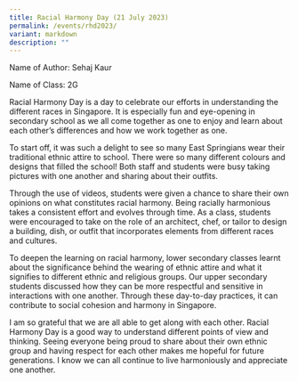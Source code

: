 ```yaml
---
title: Racial Harmony Day (21 July 2023)
permalink: /events/rhd2023/
variant: markdown
description: ""
---
```

Name of Author: Sehaj Kaur

Name of Class: 2G
   
Racial Harmony Day is a day to celebrate our efforts in understanding the different races in Singapore. It is especially fun and eye-opening in secondary school as we all come together as one to enjoy and learn about each other’s differences and how we work together as one.
  
To start off, it was such a delight to see so many East Springians wear their traditional ethnic attire to school. There were so many different colours and designs that filled the school! Both staff and students were busy taking pictures with one another and sharing about their outfits.
 
Through the use of videos, students were given a chance to share their own opinions on what constitutes racial harmony. Being racially harmonious takes a consistent effort and evolves through time. As a class, students were encouraged to take on the role of an architect, chef, or tailor to design a building, dish, or outfit that incorporates elements from different races and cultures.
 
To deepen the learning on racial harmony, lower secondary classes learnt about the significance behind the wearing of ethnic attire and what it signifies to different ethnic and religious groups. Our upper secondary students discussed how they can be more respectful and sensitive in interactions with one another. Through these day-to-day practices, it can contribute to social cohesion and harmony in Singapore.

I am so grateful that we are all able to get along with each other. Racial Harmony Day is a good way to understand different points of view and thinking. Seeing everyone being proud to share about their own ethnic group and having respect for each other makes me hopeful for future generations. I know we can all continue to live harmoniously and appreciate one another.
